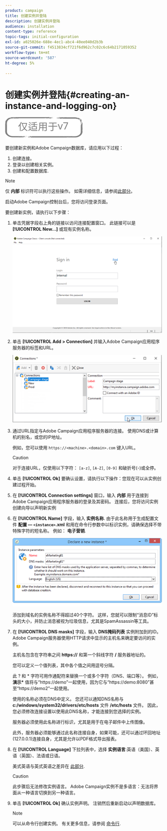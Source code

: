 ```yaml
---
product: campaign
title: 创建实例并登陆
description: 创建实例并登陆
audience: installation
content-type: reference
topic-tags: initial-configuration
exl-id: a025026e-688e-4ec1-abc4-40ee040d2b3b
source-git-commit: f4513834cf721f6d962c7c02c6c64b2171059352
workflow-type: tm+mt
source-wordcount: '587'
ht-degree: 5%

---
```


# 创建实例并登陆{#creating-an-instance-and-logging-on}

![](../../assets/v7-only.svg)

要创建新实例和Adobe Campaign数据库，请应用以下过程：

1. 创建连接。
1. 登录以创建相关实例。
1. 创建和配置数据库.

>[!NOTE]
>
>仅 **内部** 标识符可以执行这些操作。 如需详细信息，请参阅[此部分](../../installation/using/configuring-campaign-server.md#internal-identifier)。

启动Adobe Campaign控制台后，您将访问登录页面。

要创建新实例，请执行以下步骤：

1. 单击凭据字段右上角的链接以访问连接配置窗口。 此链接可以是 **[!UICONTROL New...]** 或现有实例名称。

   ![](assets/s_ncs_install_define_connection_01.png)

1. 单击 **[!UICONTROL Add > Connection]** 并输入Adobe Campaign应用程序服务器的标签和URL。

   ![](assets/s_ncs_install_define_connection_02.png)

1. 通过URL指定与Adobe Campaign应用程序服务器的连接。 使用DNS或计算机的别名，或您的IP地址。

   例如，您可以使用 `https://<machine>.<domain>.com` 键入URL。

   >[!CAUTION]
   >
   >对于连接URL，仅使用以下字符： `[a-z]`, `[A-Z]`, `[0-9]` 和破折号(-)或全停。

1. 单击 **[!UICONTROL Ok]** 要确认设置，请执行以下操作：您现在可以从实例创建过程开始。
1. 在 **[!UICONTROL Connection settings]** 窗口，输入 **内部** 用于连接到Adobe Campaign应用程序服务器的登录及其密码。 连接后，您将访问实例创建向导以声明新实例
1. 在 **[!UICONTROL Name]** 字段，输入 **实例名称**. 由于此名称用于生成配置文件 **配置 — `<instance>`.xml** 和用在命令行参数中以标识实例，请确保选择不带特殊字符的短名称。 例如： **电子营销**.

   ![](assets/s_ncs_install_create_instance.png)

   添加到域名的实例名称不得超过40个字符。 这样，您就可以限制“消息ID”标头的大小，并防止消息被视为垃圾信息，尤其是SpamAssassin等工具。

1. 在 **[!UICONTROL DNS masks]** 字段，输入 **DNS掩码列表** 实例附加到的ID。 Adobe Campaign服务器使用HTTP请求中显示的主机名来确定要访问的实例。

   主机名包含在字符串之间 **https://** 和第一个斜线字符 **/** 服务器地址的。

   您可以定义一个值列表，其中各个值之间用逗号分隔。

   此 ? 和 &#42; 字符可用作通配符来替换一个或多个字符（DNS、端口等）。 例如， **演示&#42;** 值将与“https://demo”一起使用，因为它与“https://demo:8080”甚至“https://demo2”一起使用。

   使用的名称必须在DNS中定义。 您还可以通知DNS名称与 **c:/windows/system32/drivers/etc/hosts** 文件 **/etc/hosts** 文件。 因此，您必须修改连接设置以使用此DNS名称，才能连接到您选择的实例。

   服务器必须使用此名称进行标识，尤其是用于在电子邮件中上传图像。

   此外，服务器必须能够通过此名称连接自身，如果可能，还可以通过环回地址(127.0.0.1)连接自身，尤其是允许以PDF格式导出报表。

1. 在 **[!UICONTROL Language]** 下拉列表中，选择 **实例语言**:英语（美国）、英语（英国）、法语或日语。

   美式英语与英式英语之差异在 [此部分](../../platform/using/adobe-campaign-workspace.md#date-and-time).

   >[!CAUTION]
   >
   >此步骤后无法修改实例语言。 Adobe Campaign实例不是多语言：无法将界面从一种语言切换到另一种语言。

1. 单击 **[!UICONTROL Ok]** 确认实例声明。 注销然后重新启动以声明数据库。

   >[!NOTE]
   >
   >可以从命令行创建实例。 有关更多信息，请参阅 [命令行](../../installation/using/command-lines.md).
